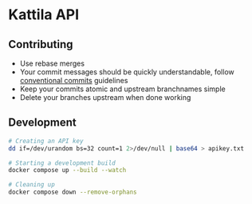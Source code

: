 # Kattila API

## Contributing

- Use rebase merges
- Your commit messages should be quickly understandable, follow [conventional commits](https://www.conventionalcommits.org/en/v1.0.0/) guidelines
- Keep your commits atomic and upstream branchnames simple
- Delete your branches upstream when done working

## Development

```bash
# Creating an API key
dd if=/dev/urandom bs=32 count=1 2>/dev/null | base64 > apikey.txt
```

```bash
# Starting a development build
docker compose up --build --watch
```

```bash
# Cleaning up
docker compose down --remove-orphans
```